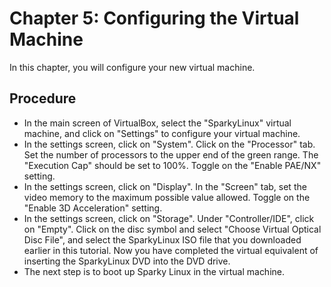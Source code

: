 # Chapter 5: Configuring the Virtual Machine

In this chapter, you will configure your new virtual machine.

## Procedure
* In the main screen of VirtualBox, select the "SparkyLinux" virtual machine, and click on "Settings" to configure your virtual machine.
* In the settings screen, click on "System".  Click on the "Processor" tab.  Set the number of processors to the upper end of the green range.  The "Execution Cap" should be set to 100%.  Toggle on the "Enable PAE/NX" setting.
* In the settings screen, click on "Display".  In the "Screen" tab, set the video memory to the maximum possible value allowed.  Toggle on the "Enable 3D Acceleration" setting.
* In the settings screen, click on "Storage".  Under "Controller/IDE", click on "Empty".  Click on the disc symbol and select "Choose Virtual Optical Disc File", and select the SparkyLinux ISO file that you downloaded earlier in this tutorial.  Now you have completed the virtual equivalent of inserting the SparkyLinux DVD into the DVD drive.
* The next step is to boot up Sparky Linux in the virtual machine.
